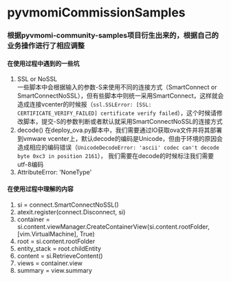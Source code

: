 # pyvmomiCommissionSamples
### 根据pyvmomi-community-samples项目衍生出来的，根据自己的业务操作进行了相应调整
#### 在使用过程中遇到的一些坑   
1. SSL or NoSSL   
    一些脚本中会根据输入的参数-S来使用不同的连接方式（SmartConnect  or  SmartConnectNoSSL），但有些脚本中则统一采用SmartConnect，这样就会造成连接vcenter的时候报（`ssl.SSLError: [SSL: CERTIFICATE_VERIFY_FAILED] certificate verify failed`），这个时候请修改脚本，提交-S的参数判断或者默认就采用SmartConnectNoSSL的连接方式
2. decode()
    在deploy_ova.py脚本中，我们需要通过IO获取ova文件并将其部署到vmware vcenter上，默认decode的编码是Unicode，但由于环境的原因会造成相应的编码错误（`UnicodeDecodeError: 'ascii' codec can't decode byte 0xc3 in position 2161`）， 我们需要在decode的时候标注我们需要utf-8编码
3. AttributeError: 'NoneType'   
#### 在使用过程中理解的内容   
1. si = connect.SmartConnectNoSSL()    
2. atexit.register(connect.Disconnect, si)   
3. container = si.content.viewManager.CreateContainerView(si.content.rootFolder, [vim.VirtualMachine], True)   
4. root = si.content.rootFolder   
5. entity_stack = root.childEntity   
6. content = si.RetrieveContent()   
7. views = container.view   
8. summary = view.summary   
#### 
